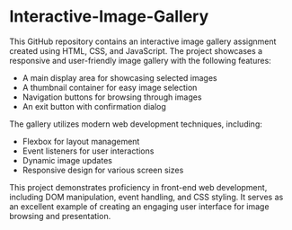 # Interactive-Image-Gallery

This GitHub repository contains an interactive image gallery assignment created using HTML, CSS, and JavaScript. The project showcases a responsive and user-friendly image gallery with the following features:

- A main display area for showcasing selected images
- A thumbnail container for easy image selection
- Navigation buttons for browsing through images
- An exit button with confirmation dialog

The gallery utilizes modern web development techniques, including:

- Flexbox for layout management
- Event listeners for user interactions
- Dynamic image updates
- Responsive design for various screen sizes

This project demonstrates proficiency in front-end web development, including DOM manipulation, event handling, and CSS styling. It serves as an excellent example of creating an engaging user interface for image browsing and presentation.
